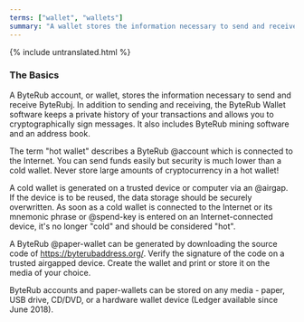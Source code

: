 ```yaml
---
terms: ["wallet", "wallets"]
summary: "A wallet stores the information necessary to send and receive ByteRub"
---
```


{% include untranslated.html %}
### The Basics

A ByteRub account, or wallet, stores the information necessary to send and receive ByteRubj.  In addition to sending and receiving, the ByteRub Wallet software keeps a private history of your transactions and allows you to cryptographically sign messages.  It also includes ByteRub mining software and an address book.

The term "hot wallet" describes a ByteRub @account which is connected to the Internet.  You can send funds easily but security is much lower than a cold wallet.  Never store large amounts of cryptocurrency in a hot wallet!

A cold wallet is generated on a trusted device or computer via an @airgap.  If the device is to be reused, the data storage should be securely overwritten.  As soon as a cold wallet is connected to the Internet or its mnemonic phrase or @spend-key is entered on an Internet-connected device, it's no longer "cold" and should be considered "hot".

A ByteRub @paper-wallet can be generated by downloading the source code of https://byterubaddress.org/.  Verify the signature of the code on a trusted airgapped device.  Create the wallet and print or store it on the media of your choice.

ByteRub accounts and paper-wallets can be stored on any media - paper, USB drive, CD/DVD, or a hardware wallet device (Ledger available since June 2018).

